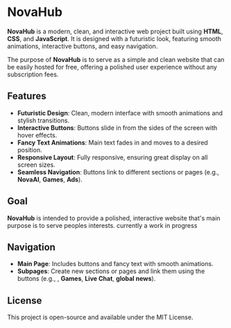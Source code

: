 # NovaHub

**NovaHub** is a modern, clean, and interactive web project built using **HTML**, **CSS**, and **JavaScript**. It is designed with a futuristic look, featuring smooth animations, interactive buttons, and easy navigation. 

The purpose of **NovaHub** is to serve as a simple and clean website that can be easily hosted for free, offering a polished user experience without any subscription fees.

## Features

- **Futuristic Design**: Clean, modern interface with smooth animations and stylish transitions.
- **Interactive Buttons**: Buttons slide in from the sides of the screen with hover effects.
- **Fancy Text Animations**: Main text fades in and moves to a desired position.
- **Responsive Layout**: Fully responsive, ensuring great display on all screen sizes.
- **Seamless Navigation**: Buttons link to different sections or pages (e.g., **NovaAI**, **Games**, **Ads**).

## Goal

**NovaHub** is intended to provide a polished, interactive website that's main purpose is to serve peoples interests. currently a work in progress
## Navigation

- **Main Page**: Includes buttons and fancy text with smooth animations.
- **Subpages**: Create new sections or pages and link them using the buttons (e.g., , **Games**, **Live Chat**, **global  news**).
  
## License

This project is open-source and available under the MIT License.
